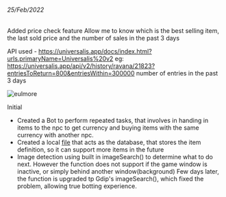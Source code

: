 ###### 25/Feb/2022
Added price check feature
Allow me to know which is the best selling item, the last sold price and the number of sales in the past 3 days

API used - https://universalis.app/docs/index.html?urls.primaryName=Universalis%20v2
eg: https://universalis.app/api/v2/history/ravana/21823?entriesToReturn=800&entriesWithin=300000 number of entries in the past 3 days

![eulmore](https://user-images.githubusercontent.com/21898084/155671185-3dd9f8b3-f5c4-413c-8f18-85fbfbf951a6.gif)

Initial
- Created a Bot to perform repeated tasks, that involves in handing in items to the npc to get currency and buying items with the same currency with another npc.
- Created a local <a href="https://github.com/teoshinjiat/FFXIV-Menu/blob/main/items.json">file</a> that acts as the database, that stores the item definition, so it can support more items in the future
- Image detection using built in imageSearch() to determine what to do next. However the function does not support if the game window is inactive, or simply behind another window(background)
Few days later, the function is upgraded tp Gdip's imageSearch(), which fixed the problem, allowing true botting experience.
